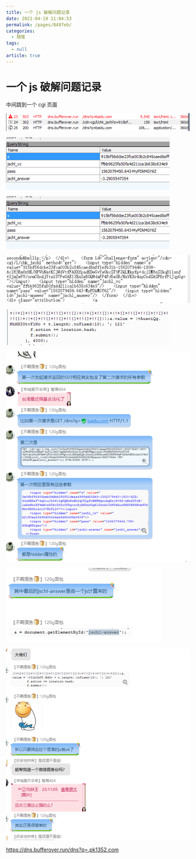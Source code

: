 ```yaml
---
title: 一个 js 破解问题记录
date: 2021-04-19 11:04:53
permalink: /pages/8497eb/
categories: 
  - 随笔
tags: 
  - null
article: true
---
```

# 一个 js 破解问题记录  

中间跳到一个 cgi 页面

![](../images/7485616-ca4b9116cbee7ca7.png)

![)4BO@L6WLTU@R9X~GX`F3$0.png](../images/7485616-46f0b1539c5e946d.png)

![)4BO@L6WLTU@R9X~GX`F3$0.png](../images/7485616-26991187c49487f4.png)

![FKW`$2RSSIXW14{{OQ`OOV1.png](../images/7485616-587caf6211c78ac7.png)

![4$Q8I83YPVL4IDDJX6M_O74.png](../images/7485616-cbaaaac4959e48b9.png)

![image.png](../images/7485616-3c3f24ec6d8c80cb.png)

![image.png](../images/7485616-3de29f3c443f4972.png)

![image.png](../images/7485616-2065c26e2d345b5b.png)

https://dns.bufferover.run/dns?q=.pk1352.com

